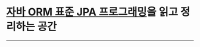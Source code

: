 # [자바 ORM 표준 JPA 프로그래밍](https://ebook-product.kyobobook.co.kr/dig/epd/sam/E000003140954?tabType=SAM)을 읽고 정리하는 공간
---